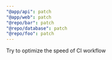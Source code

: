 ```yaml
---
"@app/api": patch
"@app/web": patch
"@repo/bar": patch
"@repo/database": patch
"@repo/foo": patch
---
```


Try to optimize the speed of CI workflow
